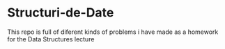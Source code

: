 # Structuri-de-Date
This repo is full of diferent kinds of problems i have made as a homework for the Data Structures lecture
